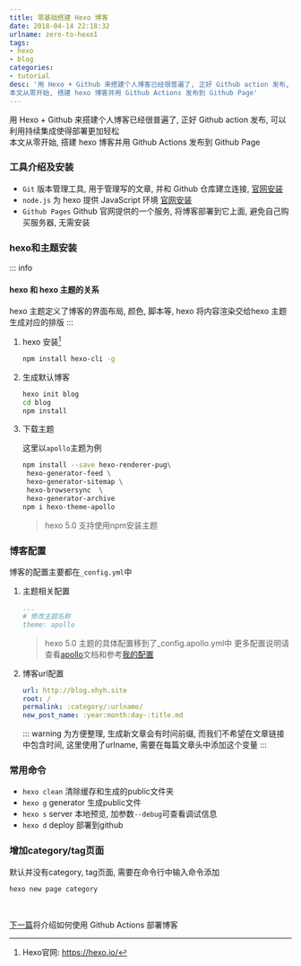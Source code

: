 ```yaml
---
title: 零基础搭建 Hexo 博客
date: 2018-04-14 22:18:32
urlname: zero-to-hexo1
tags:
- hexo
- blog
categories:
- tutorial
desc: '用 Hexo + Github 来搭建个人博客已经很普遍了, 正好 Github action 发布, 可以利用持续集成使得部署更加轻松 \
本文从零开始, 搭建 hexo 博客并用 Github Actions 发布到 Github Page'
---
```


用 Hexo + Github 来搭建个人博客已经很普遍了, 正好 Github action 发布, 可以利用持续集成使得部署更加轻松 \
本文从零开始, 搭建 hexo 博客并用 Github Actions 发布到 Github Page

<!--more-->

### 工具介绍及安装

- `Git`  版本管理工具, 用于管理写的文章, 并和 Github 仓库建立连接, [官网安装](https://git-scm.com/)
- `node.js`  为 hexo 提供 JavaScript 环境 [官网安装](https://nodejs.org/)
- `Github Pages`   Github 官网提供的一个服务, 将博客部署到它上面, 避免自己购买服务器, 无需安装

### hexo和主题安装

::: info

#### hexo 和 hexo 主题的关系

hexo 主题定义了博客的界面布局, 颜色, 脚本等, hexo 将内容渲染交给hexo 主题生成对应的排版
:::

1. hexo 安装[^1]

   [^1]: Hexo官网: <https://hexo.io/>

   ``` bash
   npm install hexo-cli -g
   ```

2. 生成默认博客

   ``` bash
   hexo init blog
   cd blog
   npm install
   ```

3. 下载主题

   这里以`apollo`主题为例

   ``` bash
   npm install --save hexo-renderer-pug\
    hexo-generator-feed \
    hexo-generator-sitemap \
    hexo-browsersync  \
    hexo-generator-archive
   npm i hexo-theme-apollo
   ```

   > hexo 5.0 支持使用npm安装主题

### 博客配置

博客的配置主要都在`_config.yml`中

1. 主题相关配置

   ```yml
   ...
   # 修改主题名称
   theme: apollo
   ```

   > hexo 5.0 主题的具体配置移到了_config.apollo.yml中
   更多配置说明请查看[apollo](https://github.com/achjqz/hexo-theme-apollo/blob/master/docs/doc-zh.md)文档和参考[我的配置](https://github.com/achjqz/blog/blob/master/_config.yml)

2. 博客url配置

   ```yml
   url: http://blog.xhyh.site
   root: /
   permalink: :category/:urlname/
   new_post_name: :year:month:day-:title.md
   ```

   ::: warning
   为方便整理, 生成新文章会有时间前缀, 而我们不希望在文章链接中包含时间, 这里使用了urlname, 需要在每篇文章头中添加这个变量
   :::

### 常用命令

- `hexo clean`  清除缓存和生成的public文件夹
- `hexo g`  generator  生成public文件
- `hexo s`  server     本地预览, 加参数`--debug`可查看调试信息
- `hexo d`   deploy   部署到github

### 增加category/tag页面

默认并没有category, tag页面, 需要在命令行中输入命令添加

```bash
hexo new page category
```

</br>

[下一篇](https://blog.xhyh.site/tutorial/zero-to-hexo2/)将介绍如何使用 Github Actions 部署博客

